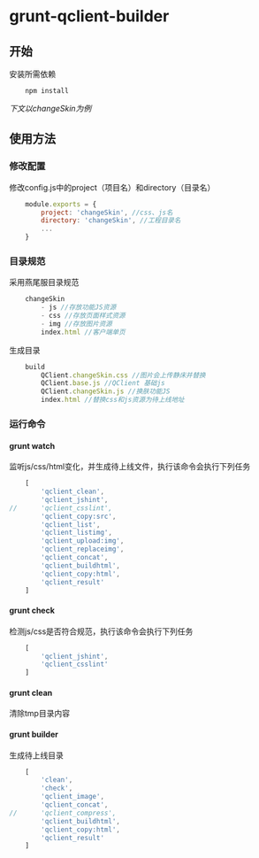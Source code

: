 # grunt-qclient-builder

## 开始
安装所需依赖
```shell
	npm install
```
*下文以changeSkin为例*

## 使用方法
### 修改配置
修改config.js中的project（项目名）和directory（目录名）
```js
	module.exports = {
    	project: 'changeSkin', //css、js名
    	directory: 'changeSkin', //工程目录名
    	...
    }
```

### 目录规范
采用燕尾服目录规范
```js
	changeSkin
		- js //存放功能JS资源
		- css //存放页面样式资源
		- img //存放图片资源
		index.html //客户端单页
```
生成目录
```js
	build
		QClient.changeSkin.css //图片会上传静床并替换
		QClient.base.js //QClient 基础js
		QClient.changeSkin.js //换肤功能JS
		index.html //替换css和js资源为待上线地址
```

### 运行命令
#### grunt watch
监听js/css/html变化，并生成待上线文件，执行该命令会执行下列任务
```js
	[
		'qclient_clean',
		'qclient_jshint',
//		'qclient_csslint',
		'qclient_copy:src',
		'qclient_list',
		'qclient_listimg',
		'qclient_upload:img',
		'qclient_replaceimg',
		'qclient_concat',
		'qclient_buildhtml',
		'qclient_copy:html',
		'qclient_result'
	]
```

#### grunt check
检测js/css是否符合规范，执行该命令会执行下列任务
```js
	[
		'qclient_jshint',
		'qclient_csslint'
	]
```

#### grunt clean
清除tmp目录内容

#### grunt builder
生成待上线目录
```js
	[
		'clean',
		'check',
		'qclient_image',
		'qclient_concat',
//		'qclient_compress',
		'qclient_buildhtml',
		'qclient_copy:html',
		'qclient_result'
	]
```
